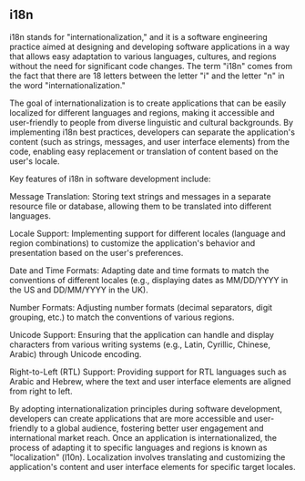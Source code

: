 ## i18n
i18n stands for "internationalization," and it is a software engineering practice aimed at designing and developing software applications in a way that allows easy adaptation to various languages, cultures, and regions without the need for significant code changes. The term "i18n" comes from the fact that there are 18 letters between the letter "i" and the letter "n" in the word "internationalization."

The goal of internationalization is to create applications that can be easily localized for different languages and regions, making it accessible and user-friendly to people from diverse linguistic and cultural backgrounds. By implementing i18n best practices, developers can separate the application's content (such as strings, messages, and user interface elements) from the code, enabling easy replacement or translation of content based on the user's locale.

Key features of i18n in software development include:

Message Translation: Storing text strings and messages in a separate resource file or database, allowing them to be translated into different languages.

Locale Support: Implementing support for different locales (language and region combinations) to customize the application's behavior and presentation based on the user's preferences.

Date and Time Formats: Adapting date and time formats to match the conventions of different locales (e.g., displaying dates as MM/DD/YYYY in the US and DD/MM/YYYY in the UK).

Number Formats: Adjusting number formats (decimal separators, digit grouping, etc.) to match the conventions of various regions.

Unicode Support: Ensuring that the application can handle and display characters from various writing systems (e.g., Latin, Cyrillic, Chinese, Arabic) through Unicode encoding.

Right-to-Left (RTL) Support: Providing support for RTL languages such as Arabic and Hebrew, where the text and user interface elements are aligned from right to left.

By adopting internationalization principles during software development, developers can create applications that are more accessible and user-friendly to a global audience, fostering better user engagement and international market reach. Once an application is internationalized, the process of adapting it to specific languages and regions is known as "localization" (l10n). Localization involves translating and customizing the application's content and user interface elements for specific target locales.
